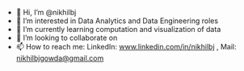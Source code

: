 - 👋 Hi, I’m @nikhilbj
- 👀 I’m interested in Data Analytics and Data Engineering roles
- 🌱 I’m currently learning computation and visualization of data
- 💞️ I’m looking to collaborate on 
- 📫 How to reach me: LinkedIn: www.linkedin.com/in/nikhilbj  , Mail: nikhilbjgowda@gmail.com 

<!---
nikhilbj/nikhilbj is a ✨ special ✨ repository because its `README.md` (this file) appears on your GitHub profile.
You can click the Preview link to take a look at your changes.
--->

